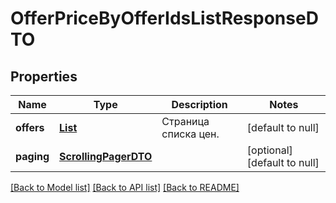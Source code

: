 # OfferPriceByOfferIdsListResponseDTO
## Properties

| Name | Type | Description | Notes |
|------------ | ------------- | ------------- | -------------|
| **offers** | [**List**](OfferPriceByOfferIdsResponseDTO.md) | Страница списка цен. | [default to null] |
| **paging** | [**ScrollingPagerDTO**](ScrollingPagerDTO.md) |  | [optional] [default to null] |

[[Back to Model list]](../README.md#documentation-for-models) [[Back to API list]](../README.md#documentation-for-api-endpoints) [[Back to README]](../README.md)

